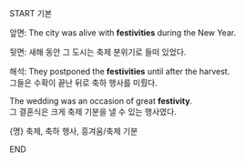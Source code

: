 START
기본

앞면:
The city was alive with **festivities** during the New Year.

뒷면:
새해 동안 그 도시는 축제 분위기로 들떠 있었다.

해석:
They postponed the **festivities** until after the harvest.  
그들은 수확이 끝난 뒤로 축하 행사를 미뤘다.

The wedding was an occasion of great **festivity**.  
그 결혼식은 크게 축제 기분을 낼 수 있는 행사였다.

{명} 축제, 축하 행사, 흥겨움/축제 기분
<!--ID: 1746697664801-->
END